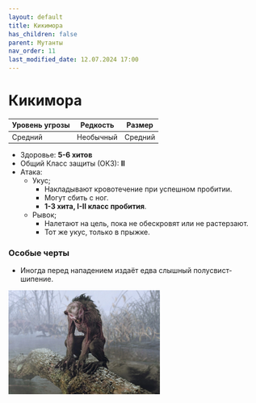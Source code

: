 ```yaml
---
layout: default
title: Кикимора
has_children: false
parent: Мутанты
nav_order: 11
last_modified_date: 12.07.2024 17:00
---
```


# Кикимора

| Уровень угрозы | Редкость  | Размер  |
|----------------|-----------|---------|
| Средний        | Необычный | Средний |

- Здоровье: **5-6 хитов**
- Общий Класс защиты (ОКЗ): **II**
- Атака:
    - Укус;
        - Накладывают кровотечение при успешном пробитии.
        - Могут сбить с ног.
        - **1-3 хита, I-II класс пробития**.
    - Рывок;
        - Налетают на цель, пока не обескровят или не растерзают.
        - Тот же укус, только в прыжке.

### Особые черты

- Иногда перед нападением издаёт едва слышный полусвист-шипение.

<img src="https://github.com/ivatar39/stalker-ttrpg/blob/main/assets/images/monsters/Lurker.webp?raw=true" alt="Lurker" width="300"/>
